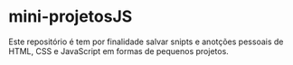 # mini-projetosJS

Este repositório é tem por finalidade salvar snipts e anotções pessoais de HTML, CSS e JavaScript em formas de pequenos projetos.
